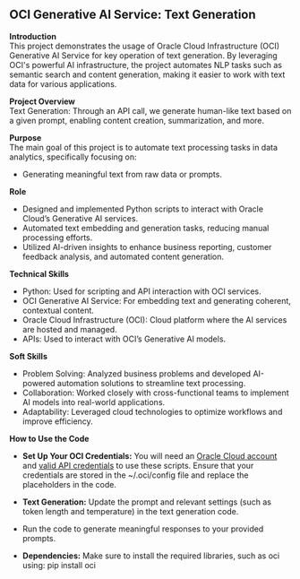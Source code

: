 ## OCI Generative AI Service: Text Generation

**Introduction**<br/>
This project demonstrates the usage of Oracle Cloud Infrastructure (OCI) Generative AI Service for key operation of text generation. By leveraging OCI's powerful AI infrastructure, the project automates NLP tasks such as semantic search and content generation, making it easier to work with text data for various applications.<br/>

**Project Overview**<br/>
Text Generation: Through an API call, we generate human-like text based on a given prompt, enabling content creation, summarization, and more.<br/>

**Purpose**<br/>
The main goal of this project is to automate text processing tasks in data analytics, specifically focusing on:
- Generating meaningful text from raw data or prompts.

**Role**<br/>
- Designed and implemented Python scripts to interact with Oracle Cloud’s Generative AI services.
- Automated text embedding and generation tasks, reducing manual processing efforts.
- Utilized AI-driven insights to enhance business reporting, customer feedback analysis, and automated content generation.<br/>

**Technical Skills**<br/>
- Python: Used for scripting and API interaction with OCI services.
- OCI Generative AI Service: For embedding text and generating coherent, contextual content.
- Oracle Cloud Infrastructure (OCI): Cloud platform where the AI services are hosted and managed.
- APIs: Used to interact with OCI’s Generative AI models.<br/>

**Soft Skills**<br/>
- Problem Solving: Analyzed business problems and developed AI-powered automation solutions to streamline text processing.
- Collaboration: Worked closely with cross-functional teams to implement AI models into real-world applications.
- Adaptability: Leveraged cloud technologies to optimize workflows and improve efficiency.<br/>

**How to Use the Code**<br/>
- **Set Up Your OCI Credentials:**
You will need an [Oracle Cloud account](https://docs.oracle.com/en/cloud/paas/content-cloud/administer/create-and-activate-oracle-cloud-account.html) and [valid API credentials](https://docs.oracle.com/en-us/iaas/Content/API/Concepts/apisigningkey.htm#:~:text=To%20generate%20an%20API%20signing%20key%20pair%201,that%20only%20%20you%20can%20view%20it%3A%20) to use these scripts. Ensure that your credentials are stored in the ~/.oci/config file and replace the placeholders in the code.

- **Text Generation:**
Update the prompt and relevant settings (such as token length and temperature) in the text generation code.
- Run the code to generate meaningful responses to your provided prompts.

- **Dependencies:**
Make sure to install the required libraries, such as oci using:
pip install oci
